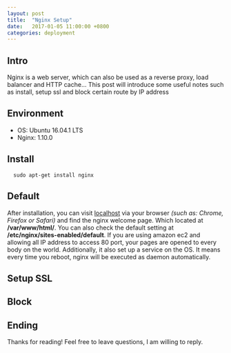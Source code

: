 ```yaml
---
layout: post
title:  "Nginx Setup"
date:   2017-01-05 11:00:00 +0800
categories: deployment
---
```

## Intro
Nginx is a web server, which can also be used as a reverse proxy, load balancer and HTTP cache...
This post will introduce some useful notes such as install, setup ssl and block certain route by IP address

## Environment
* OS: Ubuntu 16.04.1 LTS
* Nginx: 1.10.0

## Install
      sudo apt-get install nginx

## Default
After installation, you can visit [localhost](http://localhost) via your browser *(such as: Chrome, Firefox or Safari)* and find the nginx welcome page.
Which located at **/var/www/html/**. You can also check the default setting at **/etc/nginx/sites-enabled/default**.
If you are using amazon ec2 and allowing all IP address to access 80 port, your pages are opened to every body on the world.
Additionally, it also set up a service on the OS. It means every time you reboot, nginx will be executed as daemon automatically.

## Setup SSL

## Block

## Ending
Thanks for reading! Feel free to leave questions, I am willing to reply.
